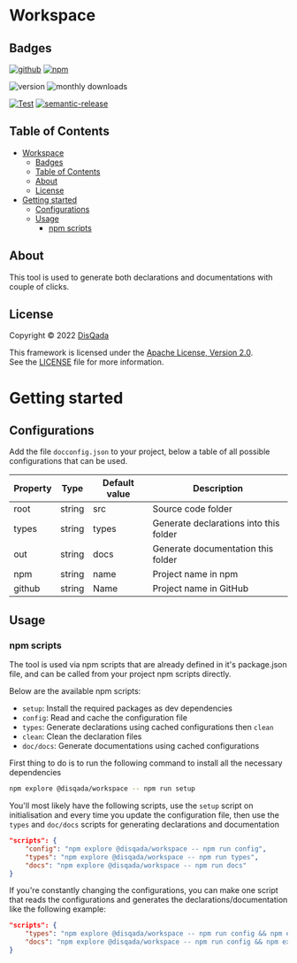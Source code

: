 # Workspace

## Badges

[![github](https://img.shields.io/badge/DisQada/Workspace-000000?logo=github&logoColor=white)](https://www.github.com/DisQada/Workspace)
[![npm](https://img.shields.io/badge/@disqada/workspace-CB3837?logo=npm&logoColor=white)](https://www.npmjs.com/package/@disqada/workspace)

![version](https://img.shields.io/npm/v/@disqada/workspace.svg?label=latest&logo=npm)
![monthly downloads](https://img.shields.io/npm/dm/@disqada/workspace.svg?logo=npm)

[![Test](https://github.com/DisQada/Workspace/actions/workflows/test.yml/badge.svg)](https://github.com/DisQada/Workspace/actions/workflows/test.yml)
[![semantic-release](https://img.shields.io/badge/%20%20%F0%9F%93%A6%F0%9F%9A%80-semantic--release-e10079.svg?logo=semantic-release)](https://github.com/semantic-release/semantic-release)

## Table of Contents

- [Workspace](#workspace)
  - [Badges](#badges)
  - [Table of Contents](#table-of-contents)
  - [About](#about)
  - [License](#license)
- [Getting started](#getting-started)
  - [Configurations](#configurations)
  - [Usage](#usage)
    - [npm scripts](#npm-scripts)

## About

This tool is used to generate both declarations and documentations with couple of clicks.

## License

Copyright &copy; 2022 [DisQada](https://github.com/DisQada)

This framework is licensed under the [Apache License, Version 2.0](https://www.apache.org/licenses/LICENSE-2.0).  
See the [LICENSE](LICENSE.txt) file for more information.

# Getting started

## Configurations

Add the file `docconfig.json` to your project, below a table of all possible configurations that can be used.

| Property | Type   | Default value | Description                            |
| -------- | ------ | ------------- | -------------------------------------- |
| root     | string | src           | Source code folder                     |
| types    | string | types         | Generate declarations into this folder |
| out      | string | docs          | Generate documentation this folder     |
| npm      | string | name          | Project name in npm                    |
| github   | string | Name          | Project name in GitHub                 |

## Usage

### npm scripts

The tool is used via npm scripts that are already defined in it's package.json file, and can be called from your project npm scripts directly.

Below are the available npm scripts:

- `setup`: Install the required packages as dev dependencies
- `config`: Read and cache the configuration file
- `types`: Generate declarations using cached configurations then `clean`
- `clean`: Clean the declaration files
- `doc/docs`: Generate documentations using cached configurations

First thing to do is to run the following command to install all the necessary dependencies

```bash
npm explore @disqada/workspace -- npm run setup
```

You'll most likely have the following scripts, use the `setup` script on initialisation and every time you update the configuration file, then use the `types` and `doc/docs` scripts for generating declarations and documentation

```json
"scripts": {
    "config": "npm explore @disqada/workspace -- npm run config",
    "types": "npm explore @disqada/workspace -- npm run types",
    "docs": "npm explore @disqada/workspace -- npm run docs"
}
```

If you're constantly changing the configurations, you can make one script that reads the configurations and generates the declarations/documentation like the following example:

```json
"scripts": {
    "types": "npm explore @disqada/workspace -- npm run config && npm explore @disqada/workspace -- npm run types",
    "docs": "npm explore @disqada/workspace -- npm run config && npm explore @disqada/workspace -- npm run docs"
}
```
